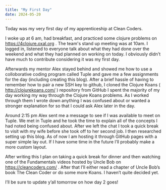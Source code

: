 ```yaml
---
title: "My First Day"
date: 2024-05-20
---
```


Today was my very first day of my apprenticeship at Clean Coders.

I woke up at 6 am, had breakfast, and practiced some clojure problems on https://4clojure.oxal.org . The team's stand up meeting was at 10am. I logged in, listened to everyone talk about what they had done over the weekend and what they had planned on working on today. I obviously didn’t have much to contribute considering it was my first day. 

Afterwards my mentor Alex stayed behind and showed me how to use a colloborative coding program called Tuple and gave me a few assignments for the day (including creating this blog). After a brief hassle of having to remember how to pair a new SSH key to github, I cloned the Clojure Koans ( http://clojurekoans.com/ ) repository from GitHub I spent the majority of my day working my way through the Clojure Koans problems. As I worked through them I wrote down anything I was confused about or wanted a stronger explanation for so that I could ask Alex later in the day.

Around 2:15 pm Alex sent me a message to see if I was available to meet on Tuple. We met in Tuple and he took the time to explain all of the concepts I had noted being confused about. After we left the chat I took a quick break to visit with my wife before she took off to her second job. I then researched setting up this blog. As of now I am hosting it through GitHub pages with a super simple lay out. If I have some time in the future I’ll probably make a more custom layout.

After writing this I plan on taking a quick break for dinner and then watching one of the Fundamentals videos hosted by Uncle Bob on https://cleancoders.com/ . After that I’ll either read a chapter of Uncle Bob’s book The Clean Coder or do some more Koans. I haven’t quite decided yet.

I’ll be sure to update y’all tomorrow on how day 2 goes!
